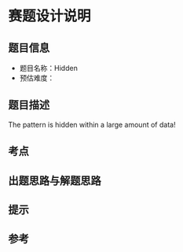 # 赛题设计说明

## 题目信息

- 题目名称：Hidden
- 预估难度：

## 题目描述

The pattern is hidden within a large amount of data!

## 考点



## 出题思路与解题思路



## 提示



## 参考


